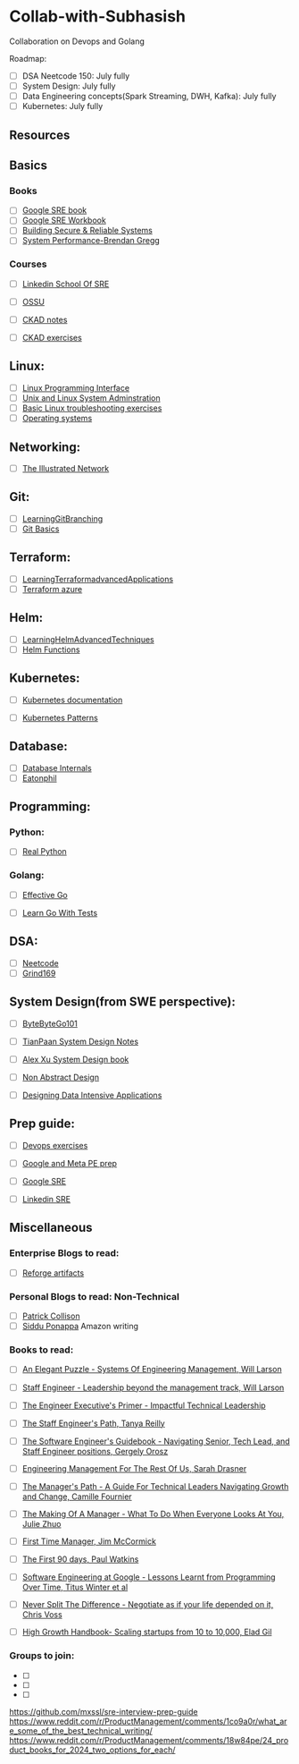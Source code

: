 # Collab-with-Subhasish
Collaboration on Devops and Golang

Roadmap: 

- [ ] DSA Neetcode 150: July fully
- [ ] System Design: July fully
- [ ] Data Engineering concepts(Spark Streaming, DWH, Kafka): July fully
- [ ] Kubernetes: July fully

## Resources
 
## Basics
 
### Books
 
- [ ] [Google SRE book](https://sre.google/sre-book/table-of-contents/)
- [ ] [Google SRE Workbook](https://sre.google/workbook/table-of-contents/)
- [ ] [Building Secure & Reliable Systems](https://sre.google/books/building-secure-reliable-systems/)
- [ ] [System Performance-Brendan Gregg](https://www.amazon.com/Systems-Performance-Brendan-Gregg-dp-0136820158/dp/0136820158/ref=dp_ob_title_bk)
 
### Courses
 
- [ ] [Linkedin School Of SRE](https://linkedin.github.io/school-of-sre/)
- [ ] [OSSU](https://github.com/ossu/computer-science)
- [ ] [CKAD notes](https://github.com/twajr/ckad-prep-notes) 
- [ ] [CKAD exercises](https://github.com/dgkanatsios/CKAD-exercises)
 
 
## Linux:
 
- [ ] [Linux Programming Interface](https://man7.org/tlpi/)
- [ ] [Unix and Linux System Adminstration](https://www.amazon.com/UNIX-Linux-System-Administration-Handbook/dp/0134277554?ref=d6k_applink_bb_dls&dplnkId=6fcfadbb-a448-4632-9c06-35d8a7d640ad)
- [ ] [Basic Linux troubleshooting exercises](https://sadservers.com/)
- [ ] [Operating systems](https://www.youtube.com/playlist?app=desktop&list=PLJMQANVPYcbyZCNFrL3qb7517iWcL93cS)
 
## Networking: 
 
-[ ] [The Illustrated Network](https://www.amazon.com/TCP-Illustrated-Protocols-Addison-Wesley-Professional-dp-0321336313/dp/0321336313/ref=dp_ob_title_bk)
 
## Git:
- [ ] [LearningGitBranching](https://learngitbranching.js.org/)
- [ ] [Git Basics](https://medium.com/@jake.page91/the-guide-to-git-i-never-had-a89048d4703a)
 
## Terraform:
- [ ] [LearningTerraformadvancedApplications](https://developer.hashicorp.com/terraform/docs/)
- [ ] [Terraform azure](https://registry.terraform.io/providers/hashicorp/azurerm/latest/docs)
 
## Helm:
- [ ] [LearningHelmAdvancedTechniques](https://helm.sh/docs/topics/advanced/)
- [ ] [Helm Functions](https://helm.sh/docs/chart_template_guide/functions_and_pipelines/)
 
## Kubernetes:
 
- [ ] [Kubernetes documentation](https://kubernetes.io/docs/home/)
- [ ] [Kubernetes Patterns](https://developers.redhat.com/e-books/kubernetes-patterns)
 
 
## Database: 
- [ ] [Database Internals](https://github.com/Akshat-Jain/database-internals-notes)
- [ ] [Eatonphil](https://eatonphil.com/)
 
## Programming: 
 
 
### Python: 
 
- [ ] [Real Python](https://realpython.com/)
 
### Golang: 
 
- [ ] [Effective Go](https://go.dev/doc/effective_go)
- [ ] [Learn Go With Tests](https://quii.gitbook.io/learn-go-with-tests)
 
 
## DSA:
 
- [ ] [Neetcode](https://neetcode.io/)
- [ ] [Grind169](https://www.techinterviewhandbook.org/grind75?weeks=28&hours=6)
 
## System Design(from SWE perspective):
 
- [ ] [ByteByteGo101](https://github.com/ByteByteGoHq/system-design-101)
- [ ] [TianPaan System Design Notes](https://tianpan.co/notes/2016-02-13-crack-the-system-design-interview)
- [ ] [Alex Xu System Design book](https://www.amazon.com/System-Design-Interview-insiders-Second/dp/B08CMF2CQF)
- [ ] [Non Abstract Design](https://sre.google/workbook/non-abstract-design/)
- [ ] [Designing Data Intensive Applications](https://www.amazon.in/Designing-Data-Intensive-Applications-Reliable-Maintainable/dp/9352135245)
 
 
## Prep guide: 
 
- [ ] [Devops exercises](https://github.com/bregman-arie/devops-exercises)
- [ ] [Google and Meta PE prep](https://underpaid.medium.com/i-received-sre-offers-from-facebook-and-google-without-a-university-degree-here-is-how-224f06b49e7d)
- [ ] [Google SRE](https://fabrizio2210.medium.com/how-i-get-a-job-at-google-as-sre-83d44aef7859)
- [ ] [Linkedin SRE](https://github.com/krishnaramb/FB_Prep/wiki/linkedin)
 
 
## Miscellaneous
 
### Enterprise Blogs to read: 
- [ ] [Reforge artifacts](https://www.reforge.com/artifacts)
 
### Personal Blogs to read: Non-Technical
- [ ] [Patrick Collison](https://patrickcollison.com/)
- [ ] [Siddu Ponappa](https://sidu.in/)
Amazon writing
 
### Books to read: 
- [ ] [An Elegant Puzzle - Systems Of Engineering Management, Will Larson](https://www.amazon.in/Elegant-Puzzle-Systems-Engineering-Management/dp/1732265186)
- [ ] [Staff Engineer - Leadership beyond the management track, Will Larson](https://www.amazon.in/Staff-Engineer-Leadership-beyond-management-ebook/dp/B08RMSHYGG)
- [ ] [The Engineer Executive's Primer - Impactful Technical Leadership](https://www.amazon.in/Engineering-Executives-Primer-Impactful-Leadership/dp/1098149483)
- [ ] [The Staff Engineer's Path, Tanya Reilly](https://www.amazon.in/Staff-Engineer-Leadership-beyond-management-ebook/dp/B08RMSHYGG)
- [ ] [The Software Engineer's Guidebook - Navigating Senior, Tech Lead, and Staff Engineer positions, Gergely Orosz](https://www.amazon.in/Software-Engineers-Guidebook-Navigating-Positions/dp/935542471X/ref=pd_bxgy_d_sccl_2/258-6713969-7141632?pd_rd_w=HqO0B&content-id=amzn1.sym.f406cf11-1229-4650-9e74-6c521f43ef93&pf_rd_p=f406cf11-1229-4650-9e74-6c521f43ef93&pf_rd_r=0Z8GR08VM58YYC724CG9&pd_rd_wg=jpErJ&pd_rd_r=8a7e742d-d531-4fae-8fd8-f1695ead9176&pd_rd_i=935542471X&psc=1)
- [ ] [Engineering Management For The Rest Of Us, Sarah Drasner](https://www.amazon.in/Engineering-Management-Rest-Sarah-Drasner/dp/B0BHX8BQ9C/ref=pd_sbs_d_sccl_3_9/258-6713969-7141632?pd_rd_w=fpp83&content-id=amzn1.sym.a9e12e68-4e49-43d0-a6b4-fd1619ccac52&pf_rd_p=a9e12e68-4e49-43d0-a6b4-fd1619ccac52&pf_rd_r=HTWEBZ8ZH5R66GZ9GJAV&pd_rd_wg=3Wjym&pd_rd_r=a6f93baa-6d62-4b24-be13-82c36b7256de&pd_rd_i=B0BHX8BQ9C&psc=1)
- [ ] [The Manager's Path - A Guide For Technical Leaders Navigating Growth and Change, Camille Fournier](https://www.amazon.in/Managers-Path-Leaders-Navigating-Growth/dp/9352135474/ref=pd_sbs_d_sccl_3_3/258-6713969-7141632?pd_rd_w=SiJxR&content-id=amzn1.sym.a9e12e68-4e49-43d0-a6b4-fd1619ccac52&pf_rd_p=a9e12e68-4e49-43d0-a6b4-fd1619ccac52&pf_rd_r=MS2MQNAZNAF33B90V282&pd_rd_wg=QEAS1&pd_rd_r=18ba8ff3-cf7a-4940-972a-548983f36e26&pd_rd_i=9352135474&psc=1)
- [ ] [The Making Of A Manager - What To Do When Everyone Looks At You, Julie Zhuo](https://www.amazon.in/Making-Manager-What-Everyone-Looks/dp/0753552892/ref=pd_sbs_d_sccl_3_1/258-6713969-7141632?pd_rd_w=fpp83&content-id=amzn1.sym.a9e12e68-4e49-43d0-a6b4-fd1619ccac52&pf_rd_p=a9e12e68-4e49-43d0-a6b4-fd1619ccac52&pf_rd_r=HTWEBZ8ZH5R66GZ9GJAV&pd_rd_wg=3Wjym&pd_rd_r=a6f93baa-6d62-4b24-be13-82c36b7256de&pd_rd_i=0753552892&psc=1)
- [ ] [First Time Manager, Jim McCormick](https://www.amazon.in/FIRST-TIME-MANAGER-Jim-McCormick/dp/1404112049/ref=pd_sbs_d_sccl_3_2/258-6713969-7141632?pd_rd_w=fpp83&content-id=amzn1.sym.a9e12e68-4e49-43d0-a6b4-fd1619ccac52&pf_rd_p=a9e12e68-4e49-43d0-a6b4-fd1619ccac52&pf_rd_r=HTWEBZ8ZH5R66GZ9GJAV&pd_rd_wg=3Wjym&pd_rd_r=a6f93baa-6d62-4b24-be13-82c36b7256de&pd_rd_i=1404112049&psc=1)
- [ ] [The First 90 days, Paul Watkins](https://www.amazon.in/First-90-Days-Watkins/dp/1422188612/ref=pd_sbs_d_sccl_3_4/258-6713969-7141632?pd_rd_w=fpp83&content-id=amzn1.sym.a9e12e68-4e49-43d0-a6b4-fd1619ccac52&pf_rd_p=a9e12e68-4e49-43d0-a6b4-fd1619ccac52&pf_rd_r=HTWEBZ8ZH5R66GZ9GJAV&pd_rd_wg=3Wjym&pd_rd_r=a6f93baa-6d62-4b24-be13-82c36b7256de&pd_rd_i=1422188612&psc=1)
- [ ] [Software Engineering at Google - Lessons Learnt from Programming Over Time, Titus Winter et al](https://www.amazon.in/Software-Engineering-Google-Lessons-Programming/dp/9352139747/ref=pd_sbs_d_sccl_3_13/258-6713969-7141632?pd_rd_w=fpp83&content-id=amzn1.sym.a9e12e68-4e49-43d0-a6b4-fd1619ccac52&pf_rd_p=a9e12e68-4e49-43d0-a6b4-fd1619ccac52&pf_rd_r=HTWEBZ8ZH5R66GZ9GJAV&pd_rd_wg=3Wjym&pd_rd_r=a6f93baa-6d62-4b24-be13-82c36b7256de&pd_rd_i=9352139747&psc=1)
- [ ] [Never Split The Difference - Negotiate as if your life depended on it, Chris Voss](https://www.amazon.in/Never-Split-Difference-Negotiating-Depended/dp/1847941494/ref=pd_sbs_d_sccl_3_32/258-6713969-7141632?pd_rd_w=rdTSR&content-id=amzn1.sym.a9e12e68-4e49-43d0-a6b4-fd1619ccac52&pf_rd_p=a9e12e68-4e49-43d0-a6b4-fd1619ccac52&pf_rd_r=11BVRBEC9BKPD02K9C2K&pd_rd_wg=Or6C1&pd_rd_r=5874edec-0e43-4483-b3be-f975ee45d35c&pd_rd_i=1847941494&psc=1)
- [ ] [High Growth Handbook- Scaling startups from 10 to 10,000, Elad Gil](https://www.amazon.in/High-Growth-Handbook-Elad-Gil/dp/1732265100/ref=pd_sbs_d_sccl_3_7/258-6713969-7141632?pd_rd_w=CSA1N&content-id=amzn1.sym.a9e12e68-4e49-43d0-a6b4-fd1619ccac52&pf_rd_p=a9e12e68-4e49-43d0-a6b4-fd1619ccac52&pf_rd_r=M1RG3F5FGSVW3NPW1RMN&pd_rd_wg=WXTFF&pd_rd_r=aa15fda8-cc97-452f-b6de-2d02136804a4&pd_rd_i=1732265100&psc=1)
 
 
 
### Groups to join:
 
- [ ] 
- [ ]
- [ ]
 
https://github.com/mxssl/sre-interview-prep-guide
https://www.reddit.com/r/ProductManagement/comments/1co9a0r/what_are_some_of_the_best_technical_writing/
https://www.reddit.com/r/ProductManagement/comments/18w84pe/24_product_books_for_2024_two_options_for_each/
 
 

